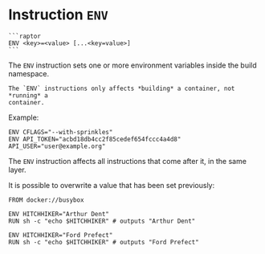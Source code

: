# Instruction `ENV`

~~~admonish summary
```raptor
ENV <key>=<value> [...<key=value>]
```
~~~

The `ENV` instruction sets one or more environment variables inside the build namespace.

```admonish important
The `ENV` instructions only affects *building* a container, not *running* a
container.
```

Example:

```raptor
ENV CFLAGS="--with-sprinkles"
ENV API_TOKEN="acbd18db4cc2f85cedef654fccc4a4d8" API_USER="user@example.org"
```

The `ENV` instruction affects all instructions that come after it, in the same layer.

It is possible to overwrite a value that has been set previously:

```raptor
FROM docker://busybox

ENV HITCHHIKER="Arthur Dent"
RUN sh -c "echo $HITCHHIKER" # outputs "Arthur Dent"

ENV HITCHHIKER="Ford Prefect"
RUN sh -c "echo $HITCHHIKER" # outputs "Ford Prefect"
```
